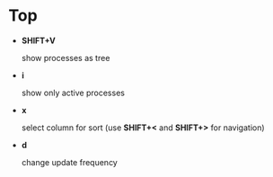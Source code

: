 # Top

- **SHIFT+V**

  show processes as tree

- **i**

  show only active processes

- **x**

  select column for sort (use **SHIFT+<** and **SHIFT+>** for navigation)

- **d**

  change update frequency